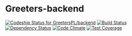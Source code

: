 # Greeters-backend
[ ![Codeship Status for GreetersPL/backend](https://codeship.com/projects/bdaa72a0-9efa-0132-48c2-36e5b4f9a847/status?branch=master)](https://codeship.com/projects/64991)
[![Build Status](https://travis-ci.org/GreetersPL/backend.svg?branch=master)](https://travis-ci.org/GreetersPL/backend)
[![Dependency Status](https://gemnasium.com/GreetersPL/backend.svg)](https://gemnasium.com/GreetersPL/backend)
[![Code Climate](https://codeclimate.com/github/GreetersPL/backend/badges/gpa.svg)](https://codeclimate.com/github/GreetersPL/backend)
[![Test Coverage](https://codeclimate.com/github/GreetersPL/backend/badges/coverage.svg)](https://codeclimate.com/github/GreetersPL/backend)
